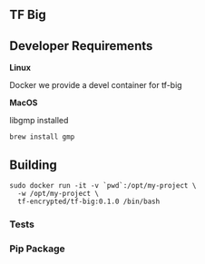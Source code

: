 ## TF Big

## Developer Requirements

**Linux**

Docker we provide a devel container for tf-big

**MacOS**

libgmp installed

```
brew install gmp
```

## Building

```
sudo docker run -it -v `pwd`:/opt/my-project \
  -w /opt/my-project \
  tf-encrypted/tf-big:0.1.0 /bin/bash
```

### Tests

### Pip Package